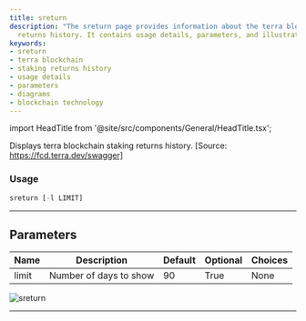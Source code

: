```yaml
---
title: sreturn
description: "The sreturn page provides information about the terra blockchain staking"
  returns history. It contains usage details, parameters, and illustrative diagrams.
keywords:
- sreturn
- terra blockchain
- staking returns history
- usage details
- parameters
- diagrams
- blockchain technology
---
```


import HeadTitle from '@site/src/components/General/HeadTitle.tsx';

<HeadTitle title="crypto/defi/sreturn - Reference | OpenBB Terminal Docs" />

Displays terra blockchain staking returns history. [Source: https://fcd.terra.dev/swagger]

### Usage

```python
sreturn [-l LIMIT]
```

---

## Parameters

| Name | Description | Default | Optional | Choices |
| ---- | ----------- | ------- | -------- | ------- |
| limit | Number of days to show | 90 | True | None |

![sreturn](https://user-images.githubusercontent.com/46355364/154054156-d57ad946-88dd-4766-a4f9-ec5a9bfebab7.png)

---
